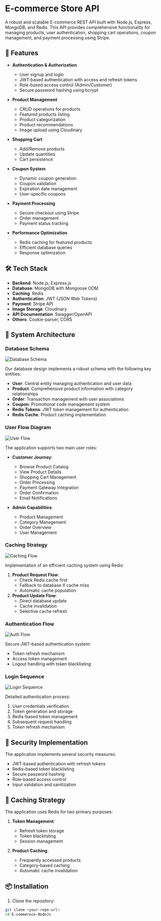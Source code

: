# E-commerce Store API

A robust and scalable E-commerce REST API built with Node.js, Express, MongoDB, and Redis. This API provides comprehensive functionality for managing products, user authentication, shopping cart operations, coupon management, and payment processing using Stripe.

## 🚀 Features

- **Authentication & Authorization**

  - User signup and login
  - JWT-based authentication with access and refresh tokens
  - Role-based access control (Admin/Customer)
  - Secure password hashing using bcrypt

- **Product Management**

  - CRUD operations for products
  - Featured products listing
  - Product categorization
  - Product recommendations
  - Image upload using Cloudinary

- **Shopping Cart**

  - Add/Remove products
  - Update quantities
  - Cart persistence

- **Coupon System**

  - Dynamic coupon generation
  - Coupon validation
  - Expiration date management
  - User-specific coupons

- **Payment Processing**

  - Secure checkout using Stripe
  - Order management
  - Payment status tracking

- **Performance Optimization**
  - Redis caching for featured products
  - Efficient database queries
  - Response optimization

## 🛠️ Tech Stack

- **Backend**: Node.js, Express.js
- **Database**: MongoDB with Mongoose ODM
- **Caching**: Redis
- **Authentication**: JWT (JSON Web Tokens)
- **Payment**: Stripe API
- **Image Storage**: Cloudinary
- **API Documentation**: Swagger/OpenAPI
- **Others**: Cookie-parser, CORS

## 📐 System Architecture

### Database Schema

![Database Schema](./docs/images/ERD.png)

Our database design implements a robust schema with the following key entities:

- **User**: Central entity managing authentication and user data
- **Product**: Comprehensive product information with category relationships
- **Order**: Transaction management with user associations
- **Coupon**: Promotional code management system
- **Redis Tokens**: JWT token management for authentication
- **Redis Cache**: Product caching implementation

### User Flow Diagram

![User Flow](./docs/images/Flow_chart_Diagram.png)

The application supports two main user roles:

- **Customer Journey**:

  - Browse Product Catalog
  - View Product Details
  - Shopping Cart Management
  - Order Processing
  - Payment Gateway Integration
  - Order Confirmation
  - Email Notifications

- **Admin Capabilities**:
  - Product Management
  - Category Management
  - Order Overview
  - User Management

### Caching Strategy

![Caching Flow](./docs/images/redis_caching.png)

Implementation of an efficient caching system using Redis:

1. **Product Request Flow**:
   - Check Redis cache first
   - Fallback to database if cache miss
   - Automatic cache population
2. **Product Update Flow**:
   - Direct database update
   - Cache invalidation
   - Selective cache refresh

### Authentication Flow

![Auth Flow](./docs/images/Refresh_token.png)

Secure JWT-based authentication system:

- Token refresh mechanism
- Access token management
- Logout handling with token blacklisting

### Login Sequence

![Login Sequence](./docs/images/sequenceD.png)

Detailed authentication process:

1. User credentials verification
2. Token generation and storage
3. Redis-based token management
4. Subsequent request handling
5. Token refresh mechanism

## 🔐 Security Implementation

The application implements several security measures:

- JWT-based authentication with refresh tokens
- Redis-based token blacklisting
- Secure password hashing
- Role-based access control
- Input validation and sanitization

## 💾 Caching Strategy

The application uses Redis for two primary purposes:

1. **Token Management**:

   - Refresh token storage
   - Token blacklisting
   - Session management

2. **Product Caching**:
   - Frequently accessed products
   - Category-based caching
   - Automatic cache invalidation

## 📦 Installation

1. Clone the repository:

```bash
git clone <your-repo-url>
cd E-commerece-NodeJs
```
